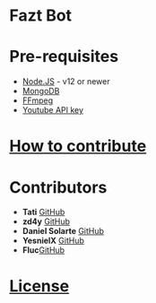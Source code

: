 # Fazt Bot

# Pre-requisites
* [Node.JS](https://nodejs.org/en/) - v12 or newer
* [MongoDB](https://www.mongodb.com/)
* [FFmpeg](https://ffmpeg.org/)
* [Youtube API key](https://developers.google.com/youtube/v3/getting-started)

# [How to contribute](https://github.com/faztcommunity/docs/blob/master/contribute.md)

# Contributors
* **Tati** [GitHub](https://github.com/tati1206)
* **zd4y** [GitHub](https://github.com/zd4y)
* **Daniel Solarte** [GitHub](https://github.com/danielsolartech)
* **YesnielX** [GitHub](https://github.com/YesnielX)
* **Fluc**[GitHub](https://github.com/Fluc-UwU)

# [License](./LICENSE)
